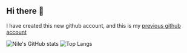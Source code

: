 ## Hi there 👋

I have created this new github account, and this is my [previous github account](https://github.com/yk170901) 


![Nile's GitHub stats](https://github-readme-stats.vercel.app/api?username=nile-the-code-river&show_icons=true&theme=transparent)
![Top Langs](https://github-readme-stats.vercel.app/api/top-langs/?username=nile-the-code-river&hide_progress=false)
